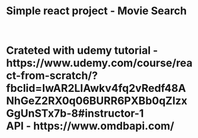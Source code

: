 <h1>Simple react project - Movie Search<h1/> <br>
Crateted with udemy tutorial - https://www.udemy.com/course/react-from-scratch/?fbclid=IwAR2LIAwkv4fq2vRedf48ANhGeZ2RX0q06BURR6PXBb0qZIzxGgUnSTx7b-8#instructor-1 <br>
API - https://www.omdbapi.com/
